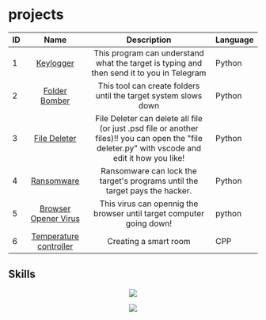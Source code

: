 # projects
| ID |  Name   | Description |  Language  |
| -- | ------  |  ---------  |  --------  |
|  1 | <div align="center"> [Keylogger](https://github.com/saed-gpr/key_logger/) </div> |<div align="center"> This program can understand what the target is typing and then send it to you in Telegram </div>| Python |
|  2 | <div align="center"> [Folder Bomber](https://github.com/saed-gpr/folder-bomber) </div> | <div align="center"> This tool can create folders until the target system slows down </div>| Python |
|  3 | <div align="center"> [File Deleter](https://github.com/saed-gpr/file-deleter) </div> | <div align="center"> File Deleter can delete all file (or just .psd file or another files)!! you can open the "file deleter.py" with vscode and edit it how you like! </div>| Python |
|  4 | <div align="center"> [Ransomware](https://github.com/saed-gpr/ransomware) </div> | <div align="center"> Ransomware can lock the target's programs until the target pays the hacker. </div> | Python |
|  5 | <div align="center"> [Browser Opener Virus](https://github.com/saed-gpr/browser-opener) </div> | <div align="center"> This virus can opennig the browser until target computer going down! </div> | python |
|  6 | <div align="center"> [Temperature controller](https://github.com/saed-gpr/Temperature-controller) </div> | <div align="center"> Creating a smart room </div>| CPP |



## Skills

<p align="center">
  <a href="https://skillicons.dev">
    <img src="https://skillicons.dev/icons?i=arduino,py,linux" />
  </a>
</p>
<p align="center">
  <a href="https://skillicons.dev">
    <img src="https://skillicons.dev/icons?i=raspberrypi,bash,github" />
  </a>
</p>





<!---
saed-gpr/saed-gpr is a ✨ special ✨ repository because its `README.md` (this file) appears on your GitHub profile.
You can click the Preview link to take a look at your changes.
--->
